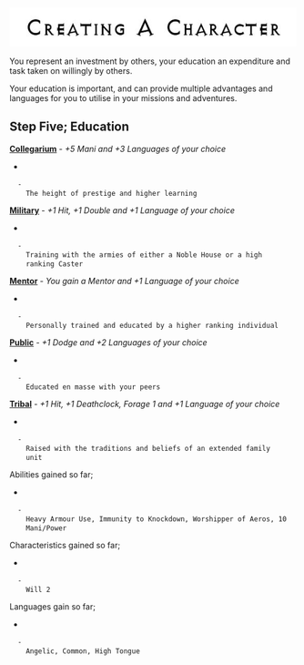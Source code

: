 

<div class="center" style="width: auto; margin-left: auto; margin-right: auto;">

![<File:CharGen.jpg>](CharGen.jpg "File:CharGen.jpg")

</div>

You represent an investment by others, your education an expenditure and
task taken on willingly by others.

Your education is important, and can provide multiple advantages and
languages for you to utilise in your missions and adventures.

## **Step Five; Education**

**[Collegarium](GoldAngelWarriorCAC "wikilink")** - *+5 Mani and +3
Languages of your choice*

  -

      -
        The height of prestige and higher learning

**[Military](GoldAngelWarriorCAM "wikilink")** - *+1 Hit, +1 Double and
+1 Language of your choice*

  -

      -
        Training with the armies of either a Noble House or a high
        ranking Caster

**[Mentor](GoldAngelWarriorCAM "wikilink")** - *You gain a Mentor and +1
Language of your choice*

  -

      -
        Personally trained and educated by a higher ranking individual

**[Public](GoldAngelWarriorCAP "wikilink")** - *+1 Dodge and +2
Languages of your choice*

  -

      -
        Educated en masse with your peers

**[Tribal](GoldAngelWarriorCAT "wikilink")** - *+1 Hit, +1 Deathclock,
Forage 1 and +1 Language of your choice*

  -

      -
        Raised with the traditions and beliefs of an extended family
        unit

Abilities gained so far;

  -

      -
        Heavy Armour Use, Immunity to Knockdown, Worshipper of Aeros, 10
        Mani/Power

Characteristics gained so far;

  -

      -
        Will 2

Languages gain so far;

  -

      -
        Angelic, Common, High Tongue